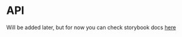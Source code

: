 # API

Will be added later, but for now you can check storybook docs [here](https://vue-snap.surge.sh/?path=/docs/carousel--default)
